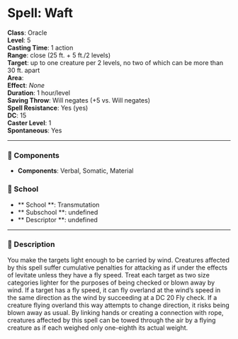 
# Spell: Waft
**Class**: Oracle  
**Level**: 5  
**Casting Time**: 1 action  
**Range**: close (25 ft. + 5 ft./2 levels)  
**Target**: up to one creature per 2 levels, no two of which can be more than 30 ft. apart  
**Area**:   
**Effect**: _None_  
**Duration**: 1 hour/level  
**Saving Throw**: Will negates (+5 vs. Will negates)  
**Spell Resistance**: Yes (yes)  
**DC**: 15  
**Caster Level**: 1  
**Spontaneous**: Yes

---

### 🔮 Components
- **Components**: Verbal, Somatic, Material

### 🏫 School
- ** School **: Transmutation
- ** Subschool **: undefined
- ** Descriptor **: undefined
---

### 📜 Description
You make the targets light enough to be carried by wind. Creatures affected by this spell suffer cumulative penalties for attacking as if under the effects of levitate unless they have a fly speed. Treat each target as two size categories lighter for the purposes of being checked or blown away by wind. If a target has a fly speed, it can fly overland at the wind’s speed in the same direction as the wind by succeeding at a DC 20 Fly check. If a creature flying overland this way attempts to change direction, it risks being blown away as usual. By linking hands or creating a connection with rope, creatures affected by this spell can be towed through the air by a flying creature as if each weighed only one-eighth its actual weight.
